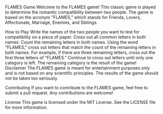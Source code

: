FLAMES Game
Welcome to the FLAMES game! This classic game is played to determine the romantic compatibility between two people. The game is based on the acronym "FLAMES," which stands for Friends, Lovers, Affectionate, Marriage, Enemies, and Siblings.

How to Play
Write the names of the two people you want to test for compatibility on a piece of paper.
Cross out all common letters in both names.
Count the remaining letters in both names.
Using the word "FLAMES," cross out letters that match the count of the remaining letters in both names. For example, if there are three remaining letters, cross out the first three letters of "FLAMES."
Continue to cross out letters until only one category is left.
The remaining category is the result of the game!
Disclaimer
The FLAMES game is meant for entertainment purposes only and is not based on any scientific principles. The results of the game should not be taken too seriously.

Contributing
If you want to contribute to the FLAMES game, feel free to submit a pull request. Any contributions are welcome!

License
This game is licensed under the MIT License. See the LICENSE file for more information.
